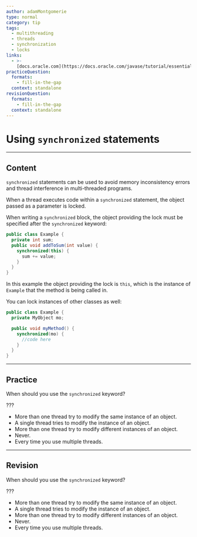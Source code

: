 ```yaml
---
author: adamMontgomerie
type: normal
category: tip
tags:
  - multithreading
  - threads
  - synchronization
  - locks
links:
  - >-
    [docs.oracle.com](https://docs.oracle.com/javase/tutorial/essential/concurrency/locksync.html){website}
practiceQuestion:
  formats:
    - fill-in-the-gap
  context: standalone
revisionQuestion:
  formats:
    - fill-in-the-gap
  context: standalone
---
```


# Using `synchronized` statements


---

## Content

`synchronized` statements can be used to avoid memory inconsistency errors and thread interference in multi-threaded programs.

When a thread executes code within a `synchronized` statement, the object passed as a parameter is locked.

When writing a `synchronized` block, the object providing the lock must be specified after the `synchronized` keyword:

```java
public class Example {
  private int sum;
  public void addToSum(int value) {
    synchronized(this) {
      sum += value;
    }
  }
}
```

In this example the object providing the lock is `this`, which is the instance of `Example` that the method is being called in.

You can lock instances of other classes as well:

```java
public class Example {
  private MyObject mo;

  public void myMethod() {
    synchronized(mo) {
      //code here
    }
  }
}
```


---

## Practice

When should you use the `synchronized` keyword?

???

- More than one thread try to modify the same instance of an object.
- A single thread tries to modify the instance of an object.
- More than one thread try to modify different instances of an object.
- Never.
- Every time you use multiple threads.


---

## Revision

When should you use the `synchronized` keyword?

???

- More than one thread try to modify the same instance of an object.
- A single thread tries to modify the instance of an object.
- More than one thread try to modify different instances of an object.
- Never.
- Every time you use multiple threads.
